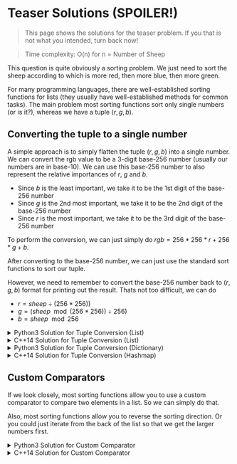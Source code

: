 # Teaser Solutions (SPOILER!)

> This page shows the solutions for the teaser problem. If you that is not what you intended, turn back now!

> Time complexity: O(n) for n = Number of Sheep

This question is quite obviously a sorting problem. We just need to sort the sheep according to which is more red, then more blue, then more green.

For many programming languages, there are well-established sorting functions for lists (they usually have well-established methods for common tasks). The main problem most sorting functions sort only single numbers (or is it?), whereas we have a tuple $(r, g, b)$.

## Converting the tuple to a single number

A simple approach is to simply flatten the tuple $(r, g, b)$ into a single number. We can convert the rgb value to be a 3-digit base-256 number (usually our numbers are in base-10). We can use this base-256 number to also represent the relative importances of $r$, $g$ and $b$. 

- Since $b$ is the least important, we take it to be the 1st digit of the base-256 number
- Since $g$ is the 2nd most important, we take it to be the 2nd digit of the base-256 number
- Since $r$ is the most important, we take it to be the 3rd digit of the base-256 number

To perform the conversion, we can just simply do $rgb = 256*256*r + 256*g + b$.

After converting to the base-256 number, we can just use the standard sort functions to sort our tuple.

However, we need to remember to convert the base-256 number back to $(r, g, b)$ format for printing out the result. Thats not too difficult, we can do

- $r = sheep \div (256 * 256))$
- $g = (sheep \mod (256 * 256)) \div 256)$
- $b = sheep \mod 256$
  
<details>
    <summary>Python3 Solution for Tuple Conversion (List)</summary>
    
```python
s = int(input())
sheeps = []

for i in range(s):
    [r, g, b] = input().split()
    sheeps.append(256*256*int(r) + 256*int(g) + int(b))

sheeps.sort(reverse=True)

for sheep in sheeps:
    r = int(sheep / (256 * 256))
    g = int(sheep % (256 * 256) / 256)
    b = int(sheep % 256)
    print(r, g, b)
```
    
</details>

<details>
    <summary>C++14 Solution for Tuple Conversion (List)</summary>

```c++
#include <algorithm>
#include <iostream>
#include <vector>

int main()
{
    int s;
    std::cin >> s;
    std::vector<int> sheeps(s);
    
    for (auto it{ sheeps.begin() }; it != sheeps.end() ; ++it)
    {
        int r, g, b;
        std::cin >> r >> g >> b;
        int rgb { 256*256*r + 256*g + b };
        *it = rgb;
    }
    std::sort(sheeps.begin(), sheeps.end());

    for (auto it { sheeps.rbegin() }; it != sheeps.rend(); ++it)
    {
        int r { *it / (256 * 256) };
        int g { *it % (256 * 256) / 256 };
        int b { *it % 256 };
        std::cout << r << ' ' << g << ' ' << b << '\n';    
    }
}
```

</details>

<details>
    <summary>Python3 Solution for Tuple Conversion (Dictionary)</summary>

```python
s = int(input())
sheeps = {}

for i in range(s):
    [r, g, b] = input().split()
    rgb = 256*256*int(r) + 256*int(g) + int(b)
    if rgb not in sheeps:
        sheeps[rgb] = 1
    else:
        sheeps[rgb] += 1

for rgb, count in sorted(sheeps.items(), reverse=True):
    r = int(rgb / (256 * 256))
    g = int(rgb % (256 * 256) / 256)
    b = int(rgb % 256)
    for i in range(count):
        print(r, g, b)
```

</details>

<details>
    <summary>C++14 Solution for Tuple Conversion (Hashmap)</summary>

```c++
#include <algorithm>
#include <iostream>
#include <vector>

int main()
{
    int s;
    std::cin >> s;
    std::vector<int> sheeps(s);
    
    for (auto it{ sheeps.begin() }; it != sheeps.end() ; ++it)
    {
        int r, g, b;
        std::cin >> r >> g >> b;
        int rgb { 256*256*r + 256*g + b };
        *it = rgb;
    }
    std::sort(sheeps.begin(), sheeps.end());

    for (auto it { sheeps.rbegin() }; it != sheeps.rend(); ++it)
    {
        int r { *it / (256 * 256) };
        int g { *it % (256 * 256) / 256 };
        int b { *it % 256 };
        std::cout << r << ' ' << g << ' ' << b << '\n';    
    }
}
```

</details>

## Custom Comparators

If we look closely, most sorting functions allow you to use a custom comparator to compare two elements in a list. So we can simply do that.

Also, most sorting functions allow you to reverse the sorting direction. Or you could just iterate from the back of the list so that we get the larger numbers first.

<details>
    <summary>Python3 Solution for Custom Comparator</summary>

```python
from operator import itemgetter

s = int(input())
sheeps = [] 

for i in range(s):
    [r, g, b] = input().split()
    sheeps.append((int(r), int(g), int(b))) # Add our r, g and b values into a list of tuples

# itemgetter allows us to sort by the first element first, then the second element
# then the third element
# reverse=True reverse the direction of the sort of the list
for rgb in sorted(sheeps, key=itemgetter(0, 1, 2), reverse=True):
    r, g, b = rgb
    print(r, g, b)
```

</details>

<details>
    <summary>C++14 Solution for Custom Comparator</summary>

```c++
#include <array>
#include <algorithm>
#include <iostream>
#include <vector>

// Custom function to compare our r, g, b values stored in an array
// Function will have to return true if first element is smaller(less r, g or b) than second element
// Return false otherwise
bool cmp(const std::array<int, 3>& a, const std::array<int, 3>& b)
{
    if (a.at(0) > b.at(0))  // If first element has more red
    {
        return false;
    } else if (a.at(1) > b.at(1) && a.at(0) == b.at(0)) // If equally red, but first is more green
    {
        return false;
    } else if (a.at(2) >= b.at(2) && a.at(0) == b.at(0) && a.at(1) == b.at(1)) // If equally red and green, but first is more or equally blue
    {
        return false;
    } else  // first element now has to be more red/green/blue than other element
    {
        return true;
    }
}

int main()
{
    int s;
    std::cin >> s;
    std::vector<std::array<int, 3>> sheeps(s);  // Create a vector of size s to hold our rgb array
    
    for (auto it{ sheeps.begin() }; it != sheeps.end() ; ++it)
    {
        // Iterate through vector and assign each vector element to an array
        int r, g, b;
        std::cin >> r >> g >> b;    // Read our r, g, b values from input
        *it = std::array<int, 3>{ r, g, b };    // Store r, g, b values into array
    }
    std::sort(sheeps.begin(), sheeps.end(), cmp); // Sort vector using our custom comparator

    for (auto it { sheeps.rbegin() }; it != sheeps.rend(); ++it)
    {
        // Iterate from the back which has sheep with larger r, g, b values
        // Then extract our r, g and b values and print them
        int r { it->at(0) };
        int g { it->at(1) };
        int b { it->at(2) };
        std::cout << r << ' ' << g << ' ' << b << '\n';    
    }
}
```

</details>
